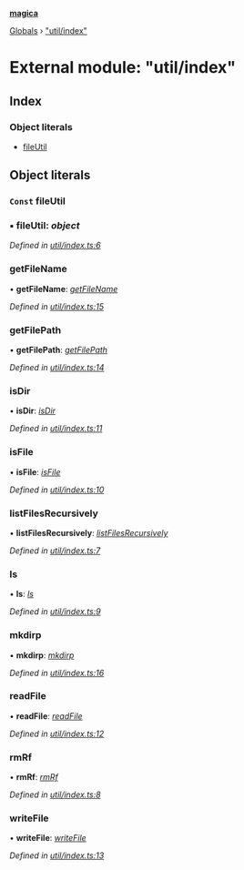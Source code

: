 **[magica](../README.md)**

[Globals](../README.md) › ["util/index"](_util_index_.md)

# External module: "util/index"

## Index

### Object literals

* [fileUtil](_util_index_.md#const-fileutil)

## Object literals

### `Const` fileUtil

### ▪ **fileUtil**: *object*

*Defined in [util/index.ts:6](https://github.com/cancerberoSgx/magica/blob/06c5192/src/util/index.ts#L6)*

###  getFileName

• **getFileName**: *[getFileName](_util_fileutil_.md#getfilename)*

*Defined in [util/index.ts:15](https://github.com/cancerberoSgx/magica/blob/06c5192/src/util/index.ts#L15)*

###  getFilePath

• **getFilePath**: *[getFilePath](_util_fileutil_.md#getfilepath)*

*Defined in [util/index.ts:14](https://github.com/cancerberoSgx/magica/blob/06c5192/src/util/index.ts#L14)*

###  isDir

• **isDir**: *[isDir](_util_fileutil_.md#isdir)*

*Defined in [util/index.ts:11](https://github.com/cancerberoSgx/magica/blob/06c5192/src/util/index.ts#L11)*

###  isFile

• **isFile**: *[isFile](_util_fileutil_.md#isfile)*

*Defined in [util/index.ts:10](https://github.com/cancerberoSgx/magica/blob/06c5192/src/util/index.ts#L10)*

###  listFilesRecursively

• **listFilesRecursively**: *[listFilesRecursively](_util_lsr_.md#listfilesrecursively)*

*Defined in [util/index.ts:7](https://github.com/cancerberoSgx/magica/blob/06c5192/src/util/index.ts#L7)*

###  ls

• **ls**: *[ls](_util_lsr_.md#ls)*

*Defined in [util/index.ts:9](https://github.com/cancerberoSgx/magica/blob/06c5192/src/util/index.ts#L9)*

###  mkdirp

• **mkdirp**: *[mkdirp](_util_mkdirp_.md#mkdirp)*

*Defined in [util/index.ts:16](https://github.com/cancerberoSgx/magica/blob/06c5192/src/util/index.ts#L16)*

###  readFile

• **readFile**: *[readFile](_util_fileutil_.md#readfile)*

*Defined in [util/index.ts:12](https://github.com/cancerberoSgx/magica/blob/06c5192/src/util/index.ts#L12)*

###  rmRf

• **rmRf**: *[rmRf](_util_rmrf_.md#rmrf)*

*Defined in [util/index.ts:8](https://github.com/cancerberoSgx/magica/blob/06c5192/src/util/index.ts#L8)*

###  writeFile

• **writeFile**: *[writeFile](_util_fileutil_.md#writefile)*

*Defined in [util/index.ts:13](https://github.com/cancerberoSgx/magica/blob/06c5192/src/util/index.ts#L13)*